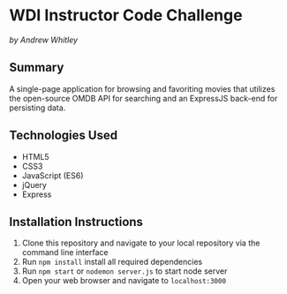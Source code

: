 # WDI Instructor Code Challenge
*by Andrew Whitley*

## Summary
A single-page application for browsing and favoriting movies that utilizes the
open-source OMDB API for searching and an ExpressJS back-end for persisting data.

## Technologies Used
* HTML5
* CSS3
* JavaScript (ES6)
* jQuery
* Express

## Installation Instructions
1. Clone this repository and navigate to your local repository via the command line interface
1. Run `npm install` install all required dependencies
1. Run `npm start` or `nodemon server.js` to start node server
1. Open your web browser and navigate to `localhost:3000`
